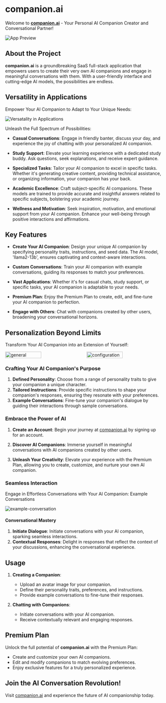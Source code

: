 # companion.ai

Welcome to **[companion.ai](https://ai-companion-nu.vercel.app/)** - Your Personal AI Companion Creator and Conversational Partner!

![App Preview](https://github.com/Akash4510/ai-companion/assets/78362903/134ca844-6a18-46fa-8df1-61688db25b7d)

## About the Project

**companion.ai** is a groundbreaking SaaS full-stack application that empowers users to create their very own AI companions and engage in meaningful conversations with them. With a user-friendly interface and cutting-edge AI models, the possibilities are endless.

## Versatility in Applications

Empower Your AI Companion to Adapt to Your Unique Needs:

![Versatality in Applications](https://github.com/Akash4510/ai-companion/assets/78362903/bf110cf4-8e8c-421a-bb57-8cb08ea3d90c)


Unleash the Full Spectrum of Possibilities:

- **Casual Conversations**: Engage in friendly banter, discuss your day, and experience the joy of chatting with your personalized AI companion.

- **Study Support**: Elevate your learning experience with a dedicated study buddy. Ask questions, seek explanations, and receive expert guidance.

- **Specialized Tasks**: Tailor your AI companion to excel in specific tasks. Whether it's generating creative content, providing technical assistance, or organizing information, your companion has your back.

- **Academic Excellence**: Craft subject-specific AI companions. These models are trained to provide accurate and insightful answers related to specific subjects, bolstering your academic journey.

- **Wellness and Motivation**: Seek inspiration, motivation, and emotional support from your AI companion. Enhance your well-being through positive interactions and affirmations.

## Key Features

- **Create Your AI Companion**: Design your unique AI companion by specifying personality traits, instructions, and seed data. The AI model, 'llama2-13b', ensures captivating and context-aware interactions.

- **Custom Conversations**: Train your AI companion with example conversations, guiding its responses to match your preferences.

- **Vast Applications**: Whether it's for casual chats, study support, or specific tasks, your AI companion is adaptable to your needs.

- **Premium Plan**: Enjoy the Premium Plan to create, edit, and fine-tune your AI companion to perfection.

- **Engage with Others**: Chat with companions created by other users, broadening your conversational horizons.

## Personalization Beyond Limits

Transform Your AI Companion into an Extension of Yourself:

<div style="display: flex; justify-content: space-between; align-items: center;">
  <img src="https://github.com/Akash4510/ai-companion/assets/78362903/928b4de6-e506-494d-aee8-4c9fdc9fe831" alt="general" style="width: 48%;">
  <img src="https://github.com/Akash4510/ai-companion/assets/78362903/bf110cf4-8e8c-421a-bb57-8cb08ea3d90c" alt="configuration" style="width: 48%;">
</div>

### Crafting Your AI Companion's Purpose

1. **Defined Personality**: Choose from a range of personality traits to give your companion a unique character.
2. **Tailored Instructions**: Provide specific instructions to shape your companion's responses, ensuring they resonate with your preferences.
3. **Example Conversations**: Fine-tune your companion's dialogue by guiding their interactions through sample conversations.

### Embrace the Power of AI

1. **Create an Account**: Begin your journey at [companion.ai](https://ai-companion-nu.vercel.app/) by signing up for an account.

2. **Discover AI Companions**: Immerse yourself in meaningful conversations with AI companions created by other users.

3. **Unleash Your Creativity**: Elevate your experience with the Premium Plan, allowing you to create, customize, and nurture your own AI companion.

### Seamless Interaction

Engage in Effortless Conversations with Your AI Companion:
Example Conversations

![example-conversation](https://github.com/Akash4510/ai-companion/assets/78362903/164fd5bf-11b1-4bcf-9a85-a437ce3e6080)

#### Conversational Mastery

1. **Initiate Dialogue**: Initiate conversations with your AI companion, sparking seamless interactions.
2. **Contextual Responses**: Delight in responses that reflect the context of your discussions, enhancing the conversational experience.

## Usage

1. **Creating a Companion**:

   - Upload an avatar image for your companion.
   - Define their personality traits, preferences, and instructions.
   - Provide example conversations to fine-tune their responses.

2. **Chatting with Companions**:
   - Initiate conversations with your AI companion.
   - Receive contextually relevant and engaging responses.

## Premium Plan

Unlock the full potential of **companion.ai** with the Premium Plan:

- Create and customize your own AI companions.
- Edit and modify companions to match evolving preferences.
- Enjoy exclusive features for a truly personalized experience.

## Join the AI Conversation Revolution!

Visit [companion.ai](https://ai-companion-nu.vercel.app/) and experience the future of AI companionship today.
